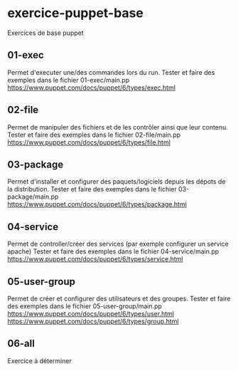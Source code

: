 # exercice-puppet-base
Exercices de base puppet

## 01-exec
Permet d'executer une/des commandes lors du run.
Tester et faire des exemples dans le fichier 01-exec/main.pp
https://www.puppet.com/docs/puppet/6/types/exec.html

## 02-file
Permet de manipuler des fichiers et de les contrôler ainsi que leur contenu.
Tester et faire des exemples dans le fichier 02-file/main.pp
https://www.puppet.com/docs/puppet/6/types/file.html

## 03-package
Permet d'installer et configurer des paquets/logiciels depuis les dépots de la distribution.
Tester et faire des exemples dans le fichier 03-package/main.pp
https://www.puppet.com/docs/puppet/6/types/package.html

## 04-service
Permet de controller/créer des services (par exemple configurer un service apache)
Tester et faire des exemples dans le fichier 04-service/main.pp
https://www.puppet.com/docs/puppet/6/types/service.html

## 05-user-group
Permet de créer et configurer des utilisateurs et des groupes.
Tester et faire des exemples dans le fichier 05-user-group/main.pp
https://www.puppet.com/docs/puppet/6/types/user.html
https://www.puppet.com/docs/puppet/6/types/group.html

## 06-all
Exercice à déterminer



